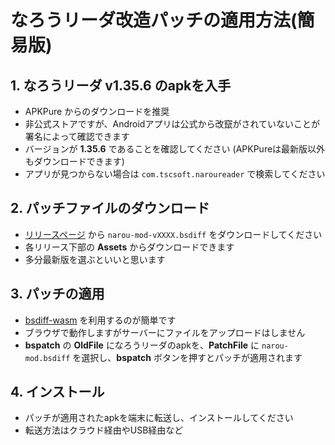 # なろうリーダ改造パッチの適用方法(簡易版)

## 1. なろうリーダ v1.35.6 のapkを入手
- APKPure からのダウンロードを推奨
- 非公式ストアですが、Androidアプリは公式から改竄がされていないことが署名によって確認できます
- バージョンが **1.35.6** であることを確認してください (APKPureは最新版以外もダウンロードできます)
- アプリが見つからない場合は `com.tscsoft.naroureader` で検索してください

## 2. パッチファイルのダウンロード
- [リリースページ](https://github.com/kairi003/NarouReaderMod/releases) から `narou-mod-vXXXX.bsdiff` をダウンロードしてください
- 各リリース下部の **Assets** からダウンロードできます
- 多分最新版を選ぶといいと思います

## 3. パッチの適用
- [bsdiff-wasm](https://kairi003.github.io/bsdiff-wasm/) を利用するのが簡単です
- ブラウザで動作しますがサーバーにファイルをアップロードはしません
- **bspatch** の **OldFile** になろうリーダのapkを、**PatchFile** に `narou-mod.bsdiff` を選択し、**bspatch** ボタンを押すとパッチが適用されます

## 4. インストール
- パッチが適用されたapkを端末に転送し、インストールしてください
- 転送方法はクラウド経由やUSB経由など
